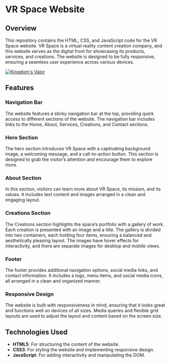 # VR Space Website

## Overview

This repository contains the HTML, CSS, and JavaScript code for the VR Space website. VR Space is a virtual reality content creation company, and this website serves as the digital front for showcasing its products, services, and creations. The website is designed to be fully responsive, ensuring a seamless user experience across various devices.

[![Kingdom's Valor](https://github.com/WebDevVenus/vrspace/blob/main/images/desktop/webpage.png)](https://webdevvenus.github.io/vrspace/)

## Features

### Navigation Bar

The website features a sticky navigation bar at the top, providing quick access to different sections of the website. The navigation bar includes links to the Home, About, Services, Creations, and Contact sections.

### Hero Section

The hero section introduces VR Space with a captivating background image, a welcoming message, and a call-to-action button. This section is designed to grab the visitor’s attention and encourage them to explore more.

### About Section

In this section, visitors can learn more about VR Space, its mission, and its values. It includes text content and images arranged in a clean and engaging layout.

### Creations Section

The Creations section highlights the space’s portfolio with a gallery of work. Each creation is presented with an image and a title. The gallery is divided into two containers, each holding four items, ensuring a balanced and aesthetically pleasing layout. The images have hover effects for interactivity, and there are separate images for desktop and mobile views.

### Footer

The footer provides additional navigation options, social media links, and contact information. It includes a logo, menu items, and social media icons, all arranged in a clean and organized manner.

### Responsive Design

The website is built with responsiveness in mind, ensuring that it looks great and functions well on devices of all sizes. Media queries and flexible grid layouts are used to adjust the layout and content based on the screen size.

## Technologies Used

- **HTML5**: For structuring the content of the website.
- **CSS3**: For styling the website and implementing responsive design.
- **JavaScript**: For adding interactivity and manipulating the DOM.


